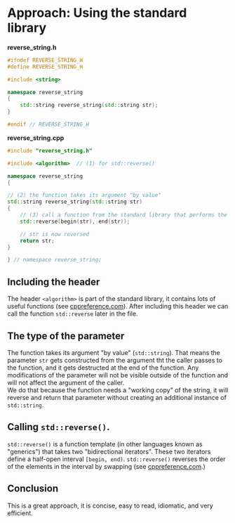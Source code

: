 # Approach: Using the standard library

**reverse_string.h**
```cpp
#ifndef REVERSE_STRING_H
#define REVERSE_STRING_H

#include <string>

namespace reverse_string
{
    std::string reverse_string(std::string str);
}

#endif // REVERSE_STRING_H
```

**reverse_string.cpp**
```cpp
#include "reverse_string.h"

#include <algorithm>  // (1) for std::reverse()

namespace reverse_string
{

// (2) the function takes its argument "by value"
std::string reverse_string(std::string str)
{
    // (3) call a function from the standard library that performs the reversal
    std::reverse(begin(str), end(str));

    // str is now reversed
    return str;
}

} // namespace reverse_string;
```

## Including the header

The header `<algorithm>` is part of the standard library, it contains lots of useful functions (see [cppreference.com][cppref-algorithm]).
After including this header we can call the function `std::reverse` later in the file.

## The type of the parameter

The function takes its argument "by value" (`std::string`).
That means the parameter `str` gets constructed from the argument tht the caller passes to the function, and it gets destructed at the end of the function.
Any modifications of the parameter will not be visible outside of the function and will not affect the argument of the caller.  
We do that because the function needs a "working copy" of the string, it will reverse and return that parameter without creating an additional instance of `std::string`.

## Calling `std::reverse()`.

`std::reverse()` is a function template (in other languages known as "generics") that takes two "bidirectional iterators".
These two iterators define a half-open interval `[begin, end)`.
`std::reverse()` reverses the order of the elements in the interval by swapping (see [cppreference.com][cppref-reverse].)

## Conclusion

This is a great approach, it is concise, easy to read, idiomatic, and very efficient.


[cppref-algorithm]: https://en.cppreference.com/w/cpp/header/algorithm
[cppref-reverse]: https://en.cppreference.com/w/cpp/algorithm/reverse

